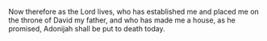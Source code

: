 Now therefore as the Lord lives, who has established me and placed me on the throne of David my father, and who has made me a house, as he promised, Adonijah shall be put to death today.
